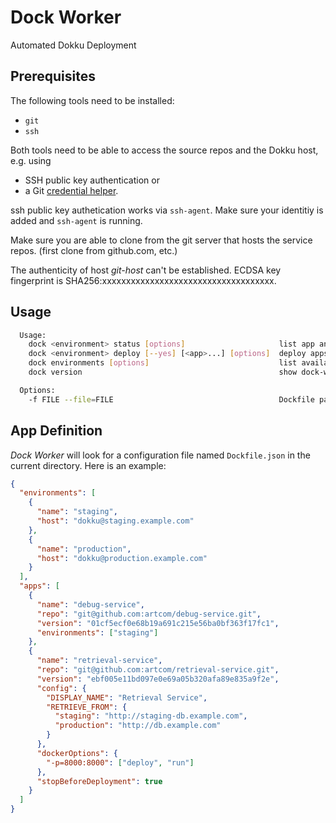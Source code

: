 # Dock Worker

Automated Dokku Deployment

## Prerequisites

The following tools need to be installed:

* `git`
* `ssh`

Both tools need to be able to access the source repos and the Dokku host, e.g. using

* SSH public key authentication or
* a Git [credential helper](https://git-scm.com/book/en/v2/Git-Tools-Credential-Storage).

ssh public key authetication works via `ssh-agent`. Make sure your identitiy is added and `ssh-agent` is running.

Make sure you are able to clone from the git server that hosts the service repos. (first clone from github.com, etc.)

The authenticity of host _git-host_ can't be established.
ECDSA key fingerprint is SHA256:xxxxxxxxxxxxxxxxxxxxxxxxxxxxxxxxxxxx.

## Usage

```bash
  Usage:
    dock <environment> status [options]                     list app and status information
    dock <environment> deploy [--yes] [<app>...] [options]  deploy apps and configuration
    dock environments [options]                             list available environments
    dock version                                            show dock-worker version

  Options:
    -f FILE --file=FILE                                     Dockfile path [default: Dockfile.json]
```

## App Definition

_Dock Worker_ will look for a configuration file named `Dockfile.json` in the current directory. Here is an example:

```json
{
  "environments": [
    {
      "name": "staging",
      "host": "dokku@staging.example.com"
    },
    {
      "name": "production",
      "host": "dokku@production.example.com"
    }
  ],
  "apps": [
    {
      "name": "debug-service",
      "repo": "git@github.com:artcom/debug-service.git",
      "version": "01cf5ecf0e68b19a691c215e56ba0bf363f17fc1",
      "environments": ["staging"]
    },
    {
      "name": "retrieval-service",
      "repo": "git@github.com:artcom/retrieval-service.git",
      "version": "ebf005e11bd097e0e69a05b320afa89e835a9f2e",
      "config": {
        "DISPLAY_NAME": "Retrieval Service",
        "RETRIEVE_FROM": {
          "staging": "http://staging-db.example.com",
          "production": "http://db.example.com"
        }
      },
      "dockerOptions": {
        "-p=8000:8000": ["deploy", "run"]
      },
      "stopBeforeDeployment": true
    }
  ]
}
```
